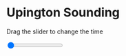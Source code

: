 <h1>Upington Sounding</h1>
<p>Drag the slider to change the time</p>

<div class="slidecontainer">
<input oninput='setImage(this)' class="slider" type="range" min="0" max="4" value="0" step="1" />
<img id='img'/>
</div>

<script>
var img = document.getElementById('img');
var img_array = ['/assets/images/skwt/skd_upt_wrfout_d01_2020-07-31_12:00:00.png',
'/assets/images/skwt/skd_upt_wrfout_d01_2020-07-31_18:00:00.png',
'/assets/images/skwt/skd_upt_wrfout_d01_2020-08-01_00:00:00.png',
'/assets/images/skwt/skd_upt_wrfout_d01_2020-08-01_06:00:00.png',];
function setImage(obj)
{
        var value = obj.value;
        img.src = img_array[value];

}
</script>
